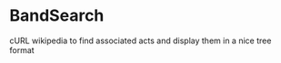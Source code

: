 BandSearch
==========

cURL wikipedia to find associated acts and display them in a nice tree format
